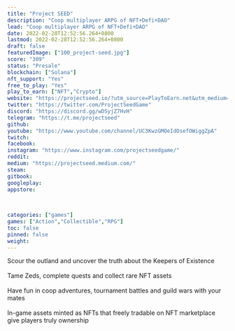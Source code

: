 ```yaml
---
title: "Project SEED"
description: "Coop multiplayer ARPG of NFT+Defi+DAO"
lead: "Coop multiplayer ARPG of NFT+Defi+DAO"
date: 2022-02-28T12:52:56.264+0800
lastmod: 2022-02-28T12:52:56.264+0800
draft: false
featuredImage: ["100_project-seed.jpg"]
score: "309"
status: "Presale"
blockchain: ["Solana"]
nft_support: "Yes"
free_to_play: "Yes"
play_to_earn: ["NFT","Crypto"]
website: "https://projectseed.io/?utm_source=PlayToEarn.net&utm_medium=organic&utm_campaign=gamepage"
twitter: "https://twitter.com/ProjectSeedGame"
discord: "https://discord.gg/wDSyjZ7HvH"
telegram: "https://t.me/projectseed"
github: 
youtube: "https://www.youtube.com/channel/UC3KwzGMOeIdOsefOWiggZpA"
twitch: 
facebook: 
instagram: "https://www.instagram.com/projectseedgame/"
reddit: 
medium: "https://projectseed.medium.com/"
steam: 
gitbook: 
googleplay: 
appstore: 

  
    
categories: ["games"]
games: ["Action","Collectible","RPG"]
toc: false
pinned: false
weight: 
---
```

Scour the outland and uncover the truth about the Keepers of Existence<br> <br> Tame Zeds, complete quests and collect rare NFT assets<br> <br> Have fun in coop adventures, tournament battles and guild wars with your mates<br> <br> In-game assets minted as NFTs that freely tradable on NFT marketplace give players truly ownership